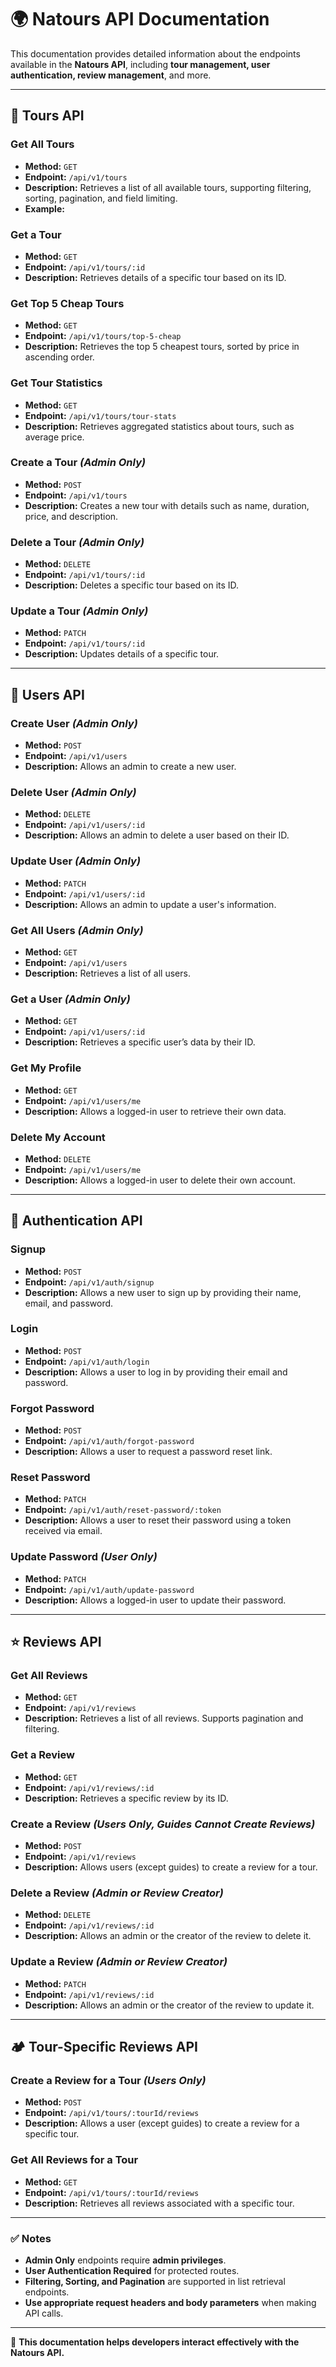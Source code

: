 # 🌍 Natours API Documentation

This documentation provides detailed information about the endpoints available in the **Natours API**, including **tour management, user authentication, review management**, and more.

---

## 🚀 **Tours API**

### **Get All Tours**
- **Method:** `GET`
- **Endpoint:** `/api/v1/tours`
- **Description:** Retrieves a list of all available tours, supporting filtering, sorting, pagination, and field limiting.  
- **Example:**  

### **Get a Tour**
- **Method:** `GET`
- **Endpoint:** `/api/v1/tours/:id`
- **Description:** Retrieves details of a specific tour based on its ID.

### **Get Top 5 Cheap Tours**
- **Method:** `GET`
- **Endpoint:** `/api/v1/tours/top-5-cheap`
- **Description:** Retrieves the top 5 cheapest tours, sorted by price in ascending order.

### **Get Tour Statistics**
- **Method:** `GET`
- **Endpoint:** `/api/v1/tours/tour-stats`
- **Description:** Retrieves aggregated statistics about tours, such as average price.

### **Create a Tour** *(Admin Only)*
- **Method:** `POST`
- **Endpoint:** `/api/v1/tours`
- **Description:** Creates a new tour with details such as name, duration, price, and description.

### **Delete a Tour** *(Admin Only)*
- **Method:** `DELETE`
- **Endpoint:** `/api/v1/tours/:id`
- **Description:** Deletes a specific tour based on its ID.

### **Update a Tour** *(Admin Only)*
- **Method:** `PATCH`
- **Endpoint:** `/api/v1/tours/:id`
- **Description:** Updates details of a specific tour.

---

## 👤 **Users API**

### **Create User** *(Admin Only)*
- **Method:** `POST`
- **Endpoint:** `/api/v1/users`
- **Description:** Allows an admin to create a new user.

### **Delete User** *(Admin Only)*
- **Method:** `DELETE`
- **Endpoint:** `/api/v1/users/:id`
- **Description:** Allows an admin to delete a user based on their ID.

### **Update User** *(Admin Only)*
- **Method:** `PATCH`
- **Endpoint:** `/api/v1/users/:id`
- **Description:** Allows an admin to update a user's information.

### **Get All Users** *(Admin Only)*
- **Method:** `GET`
- **Endpoint:** `/api/v1/users`
- **Description:** Retrieves a list of all users.

### **Get a User** *(Admin Only)*
- **Method:** `GET`
- **Endpoint:** `/api/v1/users/:id`
- **Description:** Retrieves a specific user’s data by their ID.

### **Get My Profile**
- **Method:** `GET`
- **Endpoint:** `/api/v1/users/me`
- **Description:** Allows a logged-in user to retrieve their own data.

### **Delete My Account**
- **Method:** `DELETE`
- **Endpoint:** `/api/v1/users/me`
- **Description:** Allows a logged-in user to delete their own account.

---

## 🔑 **Authentication API**

### **Signup**
- **Method:** `POST`
- **Endpoint:** `/api/v1/auth/signup`
- **Description:** Allows a new user to sign up by providing their name, email, and password.

### **Login**
- **Method:** `POST`
- **Endpoint:** `/api/v1/auth/login`
- **Description:** Allows a user to log in by providing their email and password.

### **Forgot Password**
- **Method:** `POST`
- **Endpoint:** `/api/v1/auth/forgot-password`
- **Description:** Allows a user to request a password reset link.

### **Reset Password**
- **Method:** `PATCH`
- **Endpoint:** `/api/v1/auth/reset-password/:token`
- **Description:** Allows a user to reset their password using a token received via email.

### **Update Password** *(User Only)*
- **Method:** `PATCH`
- **Endpoint:** `/api/v1/auth/update-password`
- **Description:** Allows a logged-in user to update their password.

---

## ⭐ **Reviews API**

### **Get All Reviews**
- **Method:** `GET`
- **Endpoint:** `/api/v1/reviews`
- **Description:** Retrieves a list of all reviews. Supports pagination and filtering.

### **Get a Review**
- **Method:** `GET`
- **Endpoint:** `/api/v1/reviews/:id`
- **Description:** Retrieves a specific review by its ID.

### **Create a Review** *(Users Only, Guides Cannot Create Reviews)*
- **Method:** `POST`
- **Endpoint:** `/api/v1/reviews`
- **Description:** Allows users (except guides) to create a review for a tour.

### **Delete a Review** *(Admin or Review Creator)*
- **Method:** `DELETE`
- **Endpoint:** `/api/v1/reviews/:id`
- **Description:** Allows an admin or the creator of the review to delete it.

### **Update a Review** *(Admin or Review Creator)*
- **Method:** `PATCH`
- **Endpoint:** `/api/v1/reviews/:id`
- **Description:** Allows an admin or the creator of the review to update it.

---

## 🏕 **Tour-Specific Reviews API**

### **Create a Review for a Tour** *(Users Only)*
- **Method:** `POST`
- **Endpoint:** `/api/v1/tours/:tourId/reviews`
- **Description:** Allows a user (except guides) to create a review for a specific tour.

### **Get All Reviews for a Tour**
- **Method:** `GET`
- **Endpoint:** `/api/v1/tours/:tourId/reviews`
- **Description:** Retrieves all reviews associated with a specific tour.

---

### ✅ **Notes**
- **Admin Only** endpoints require **admin privileges**.
- **User Authentication Required** for protected routes.
- **Filtering, Sorting, and Pagination** are supported in list retrieval endpoints.
- **Use appropriate request headers and body parameters** when making API calls.

---

📌 **This documentation helps developers interact effectively with the Natours API.** 

